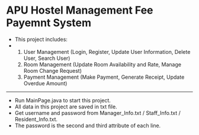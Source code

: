 # APU Hostel Management Fee Payemnt System

- This project includes:
- 1. User Management (Login, Register, Update User Information, Delete User, Search User)
  2. Room Management (Update Room Availability and Rate, Manage Room Change Request)
  3. Payment Management (Make Payment, Generate Receipt, Update Overdue Amount)

---

- Run MainPage.java to start this project.
- All data in this project are saved in txt file.
- Get username and password from Manager_Info.txt / Staff_Info.txt / Resident_Info.txt.
- The password is the second and third attribute of each line.
